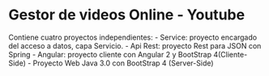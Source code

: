 # Gestor de videos Online - Youtube

Contiene cuatro proyectos independientes:
	- Service: proyecto encargado del acceso a datos, capa Servicio.
	- Api Rest: proyecto Rest para JSON con Spring
	- Angular: proyecto cliente con Angular 2 y BootStrap 4(Cliente-Side)
	- Proyecto Web Java 3.0 con BootStrap 4 (Server-Side)

